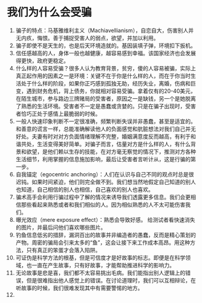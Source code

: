 # 我们为什么会受骗

1. 骗子的特点：马基雅维利主义（Machiavellianism），自恋自大，伤害别人并无内疚，悔恨。善于捕捉受害人的弱点，欲望，并加以利用。
2. 骗子即使不是天生的，也是后天环境造就的。基因装填子弹，环境扣下扳机。
3. 信任感越高的人，身体一般也越健康，越容易感到幸福。该国家经济也会发展得更快，政府更稳定。
4. 什么样的人容易受骗？很多人认为教育背景，贫穷，傻的人容易被骗，实际上真正起作用的因素之一是环境：关键不在于你是什么样的人，而在于你当时生活处于什么样的阶段，如果你正巧感到孤独无助，经历失业，离婚，伤病和巨变，遇到财务危机，背上债务，你就相对容易受骗。拿着仅有的20-40美元，在陌生城市，参与路边三牌赌局的受害者，原因之一是缺钱，另一个是她脱离了熟悉的生活环境。受害者不一定是愚蠢或贪婪的。只是在骗子出现时，受害者恰巧正处于感情上最脆弱的时候。
5. 一般人快速印象判断不一定很准确，频繁判断失误并非愚蠢，甚至是适宜的。和善意的谎言一样，总能准确解读他人的负面感觉和肮脏想法对我们自己并无好处。夫妻有时对对方负面情绪理解不完整，婚姻满意度反而越高，有利于和谐共处，生活变得美好简单。对骗子而言，估量对方是什么样的人，有什么背景和欲望，是他们赖以生存的技能，在对方毫无察觉的情况下，推测对方各种生活细节，利用掌握的信息施加影响，最后让受害者言听计从，这是行骗的第一步。
6. 自我锚定（egocentric anchoring）：人们在认识与自己不同的观点时总是很迟钝。如果时间紧迫，他们则完全做不到。我们想当然地假定自己知道的别人也知道，自己相信的别人也相信，自己喜欢的别人也喜欢。
7. 骗术高手会利用行骗过程中了解的情况来诱导我们透露更多信息。我们会更相信那些看起来熟悉或者和我们相似的人。因为相似熟悉的人不太可能伤害我们。
8. 曝光效应（mere exposure effect）：熟悉会导致好感。 给测试者看快速消失的图片，并最后问他们喜欢哪些图片。
9. 钓鱼信息低劣的措辞，漏洞百出的故事并非编造者的愚蠢，反而是精心策划的产物。周密的骗局会引来太多的“鱼”，这会让接下来工作成本高昂。用这种方法，只有真正的笨蛋才会落入陷阱。
10. 可证伪是科学方法的根基，但是可信度才是好故事的标志。即便是在科学领域，也一直在产生故事，只有好故事，才能帮助推进科学的影响力。
11. 无论故事是悲是喜，我们都不太容易挑出毛病。我们能指出别人逻辑上的错误，但是很难指出他人感觉上的错误。在讨论道理时，我们可以互相辩论，在听故事的时候，我们很难发现其中有需要警惕的地方。
12. 


